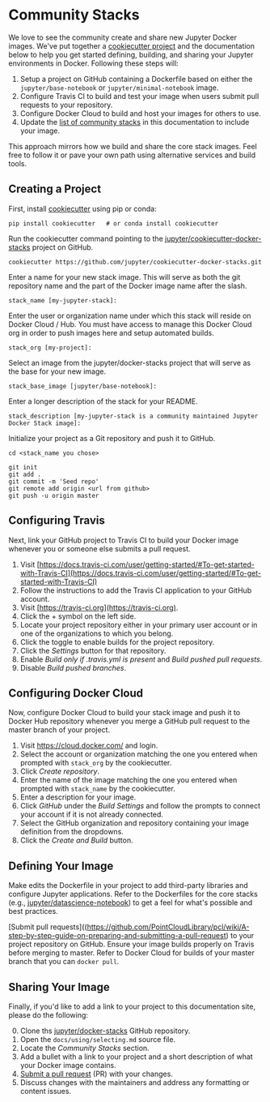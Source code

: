 # Community Stacks

We love to see the community create and share new Jupyter Docker images. We've put together a [cookiecutter project](https://github.com/jupyter/cookiecutter-docker-stacks) and the documentation below to help you get started defining, building, and sharing your Jupyter environments in Docker. Following these steps will:

1. Setup a project on GitHub containing a Dockerfile based on either the `jupyter/base-notebook` or `jupyter/minimal-notebook` image.
2. Configure Travis CI to build and test your image when users submit pull requests to your repository.
3. Configure Docker Cloud to build and host your images for others to use.
4. Update the [list of community stacks](../using/selecting.html#community-stacks) in this documentation to include your image.

This approach mirrors how we build and share the core stack images. Feel free to follow it or pave your own path using alternative services and build tools.

## Creating a Project

First, install [cookiecutter](https://github.com/audreyr/cookiecutter) using pip or conda:

```
pip install cookiecutter   # or conda install cookiecutter
```

Run the cookiecutter command pointing to the [jupyter/cookiecutter-docker-stacks](https://github.com/jupyter/cookiecutter-docker-stacks) project on GitHub.

```
cookiecutter https://github.com/jupyter/cookiecutter-docker-stacks.git
```

Enter a name for your new stack image. This will serve as both the git repository
name and the part of the Docker image name after the slash.

```
stack_name [my-jupyter-stack]:
```

Enter the user or organization name under which this stack will reside on
Docker Cloud / Hub. You must have access to manage this Docker Cloud org in
order to push images here and setup automated builds.

```
stack_org [my-project]:
```

Select an image from the jupyter/docker-stacks project that will serve as the
base for your new image.

```
stack_base_image [jupyter/base-notebook]:
```

Enter a longer description of the stack for your README.

```
stack_description [my-jupyter-stack is a community maintained Jupyter Docker Stack image]:
```

Initialize your project as a Git repository and push it to GitHub.

```
cd <stack_name you chose>

git init
git add .
git commit -m 'Seed repo'
git remote add origin <url from github>
git push -u origin master
```

## Configuring Travis

Next, link your GitHub project to Travis CI to build your Docker image whenever you or someone else submits a pull request.

1. Visit [https://docs.travis-ci.com/user/getting-started/#To-get-started-with-Travis-CI](https://docs.travis-ci.com/user/getting-started/#To-get-started-with-Travis-CI)
2. Follow the instructions to add the Travis CI application to your GitHub account.
3. Visit [https://travis-ci.org](https://travis-ci.org).
4. Click the + symbol on the left side.
5. Locate your project repository either in your primary user account or in one of the organizations to which you belong.
6. Click the toggle to enable builds for the project repository.
7. Click the *Settings* button for that repository.
8. Enable *Build only if .travis.yml is present* and *Build pushed pull requests*.
9. Disable *Build pushed branches*.

## Configuring Docker Cloud

Now, configure Docker Cloud to build your stack image and push it to Docker Hub repository whenever you merge a GitHub pull request to the master branch of your project.

1. Visit https://cloud.docker.com/ and login.
2. Select the account or organization matching the one you entered when prompted with `stack_org` by the cookiecutter.
3. Click *Create repository*.
4. Enter the name of the image matching the one you entered when prompted with `stack_name` by the cookiecutter.
5. Enter a description for your image.
6. Click *GitHub* under the *Build Settings* and follow the prompts to connect your account if it is not already connected.
7. Select the GitHub organization and repository containing your image definition from the dropdowns.
8. Click the *Create and Build* button.

## Defining Your Image

Make edits the Dockerfile in your project to add third-party libraries and configure Jupyter applications. Refer to the Dockerfiles for the core stacks (e.g., [jupyter/datascience-notebook](https://github.com/jupyter/docker-stacks/blob/master/datascience-notebook/Dockerfile)) to get a feel for what's possible and best practices.

[Submit pull requests]((https://github.com/PointCloudLibrary/pcl/wiki/A-step-by-step-guide-on-preparing-and-submitting-a-pull-request) to your project repository on GitHub. Ensure your image builds properly on Travis before merging to master. Refer to Docker Cloud for builds of your master branch that you can `docker pull`.

## Sharing Your Image

Finally, if you'd like to add a link to your project to this documentation site, please do the following:

0. Clone ths [jupyter/docker-stacks](https://github.com/jupyter/docker-stacks) GitHub repository.
1. Open the `docs/using/selecting.md` source file.
2. Locate the *Community Stacks* section.
3. Add a bullet with a link to your project and a short description of what your Docker image contains.
4. [Submit a pull request](https://github.com/PointCloudLibrary/pcl/wiki/A-step-by-step-guide-on-preparing-and-submitting-a-pull-request) (PR) with your changes.
5. Discuss changes with the maintainers and address any formatting or content issues.